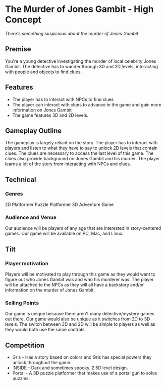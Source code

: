 # The Murder of Jones Gambit - High Concept
_There's something suspicious about the murder of Jones Gambit_

## Premise
You're a young detective investigating the murder of local celebrity Jones Gambit. The detective has to wander through 3D and 2D levels, interacting with people and objects to find clues.

## Features
- The player has to interact with NPCs to find clues
- The player can interact with clues to advance in the game and gain more information on Jones Gambit
- The game features 3D and 2D levels.


## Gameplay Outline
The gameplay is largely reliant on the story. The player has to interact with players and listen to what they have to say to unlock 2D levels that contain clues. The clues are necessary to access the last level of this game. The clues also provide background on Jones Gambit and his murder. The player learns a lot of the story from interacting with NPCs and clues.

## Technical

### Genres
2D Platformer
Puzzle Platformer
3D Adventure Game

### Audience and Venue
Our audience will be players of any age that are interested in story-centered games. Our game will be available on PC, Mac, and Linux.

## Tilt

### Player motivation
Players will be motivated to play through this game as they would want to figure out who Jones Gambit was and who his murderer was. The player will be attached to the NPCs as they will all have a backstory and/or information on the murder of Jones Gambit.

### Selling Points
Our game is unique because there aren't many detective/mystery games out there. Our game would also be unique as it switches from 2D to 3D levels. The switch between 3D and 2D will be simple to players as well as they would both use the same controls.

## Competition
- Gris - Has a story based on colors and Gris has special powers they unlock throughout the game.
- INSIDE - Dark and sometimes spooky. 2.5D level design.
- Portal - A 3D puzzle platformer that makes use of a portal gun to solve puzzles.
